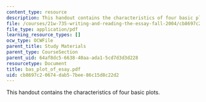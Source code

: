 ```yaml
---
content_type: resource
description: This handout contains the characteristics of four basic plots.
file: /courses/21w-735-writing-and-reading-the-essay-fall-2004/cb8697c20674dab57bee86c15d8c22d2_bas_plot_of_esay.pdf
file_type: application/pdf
learning_resource_types: []
ocw_type: OCWFile
parent_title: Study Materials
parent_type: CourseSection
parent_uid: 64af8dc5-6638-40aa-ada1-5cd7d3d3d228
resourcetype: Document
title: bas_plot_of_esay.pdf
uid: cb8697c2-0674-dab5-7bee-86c15d8c22d2
---
```

This handout contains the characteristics of four basic plots.

